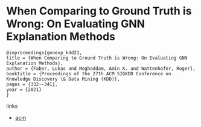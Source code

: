# When Comparing to Ground Truth is Wrong: On Evaluating GNN Explanation Methods

```
@inproceedings{gnnexp_kdd21,
title = {When Comparing to Ground Truth is Wrong: On Evaluating GNN Explanation Methods},
author = {Faber, Lukas and Moghaddam, Amin K. and Wattenhofer, Roger},
booktitle = {Proceedings of the 27th ACM SIGKDD Conference on Knowledge Discovery \& Data Mining (KDD)},
pages = {332--341},
year = {2021}
}
```

links
- [acm](https://dl.acm.org/doi/10.1145/3447548.3467283)

